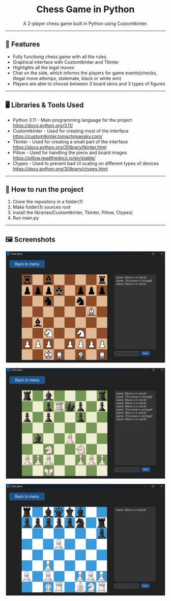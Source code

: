 <h1 align="center"> Chess Game in Python</h1>

<p align="center">
  A 2-player chess game built in Python using Customtkinter.
</p>

---

## 🧩 Features
- Fully functiong chess game with all the rules.
- Graphical interface with Customtkinter and Tkinter
- Highlights all the legal moves
- Chat on the side, which informs the players for game events(checks, illegal move attemps, stalemate, black or white win)
- Players are able to choose between 3 board skins and 3 types of figures

---

## 🖥️ Libraries & Tools Used
- Python 3.11 - Main programming language for the project https://docs.python.org/3.11/
- Customtkinter - Used for creating most of the interface https://customtkinter.tomschimansky.com/
- Tkinter - Used for creating a small part of the interface https://docs.python.org/3/library/tkinter.html
- Pillow - Used for handling the piece and board images https://pillow.readthedocs.io/en/stable/
- Ctypes - Used to prevent bad UI scaling on different types of devices https://docs.python.org/3/library/ctypes.html

---

## 🚀 How to run the project
1. Clone the repository in a folder(1)
2. Make folder(1) sources root
3. Install the libraries(Customtkinter, Tkinter, Pillow, Ctypes)
4. Run main.py

---

## 🖼️ Screenshots
<p align="center">
  <img src="chess_project/screenshots/scr_1.png" width="500" alt="Chess Game UI" />
</p>
<p align="center">
  <img src="chess_project/screenshots/scr_2.png" width="500" alt="Chess Game UI" />
</p>
<p align="center">
  <img src="chess_project/screenshots/scr_3.png" width="500" alt="Chess Game UI" />
</p>

   
